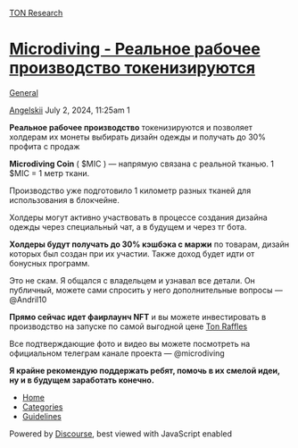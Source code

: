 [TON Research](/)

# [Microdiving - Реальное рабочее производство токенизируются](/t/microdiving/26855)

[General](/c/general/4) 

    

[Angelskii](https://tonresear.ch/u/Angelskii)  July 2, 2024, 11:25am  1

**Реальное рабочее производство** токенизируются и позволяет холдерам их монеты выбирать дизайн одежды и получать до 30% профита с продаж

**Microdiving Coin** ( $MIC ) — напрямую связана с реальной тканью. 1 $MIC = 1 метр ткани.

Производство уже подготовило 1 километр разных тканей для использования в блокчейне.

Холдеры могут активно участвовать в процессе создания дизайна одежды через специальный чат, а в будущем и через тг бота.

**Холдеры будут получать до 30% кэшбэка с маржи** по товарам, дизайн которых был создан при их участии. Также доход будет идти от бонусных программ.

Это не скам. Я общался с владельцем и узнавал все детали. Он публичный, можете сами спросить у него дополнительные вопросы — @Andril10

**Прямо сейчас идет фаирлаунч NFT** и вы можете инвестировать в производство на запуске по самой выгодной цене [Ton Raffles](https://tonraffles.app/nft/launchpad/EQC46W25gnrdrK9Y4ueC2McP2DwAsA3oe-yXp36OjGVJ6vBO/UQAl17oY5sIWnRFB75K7NYBkpQCzxxRw6vHe70o7QZiat0Lr)

Все подтверждающие фото и видео вы можете посмотреть на официальном телеграм канале проекта — @microdiving

**Я крайне рекомендую поддержать ребят, помочь в их смелой идеи, ну и в будущем заработать конечно.**

 

*   [Home](/)
*   [Categories](/categories)
*   [Guidelines](/guidelines)

Powered by [Discourse](https://www.discourse.org), best viewed with JavaScript enabled